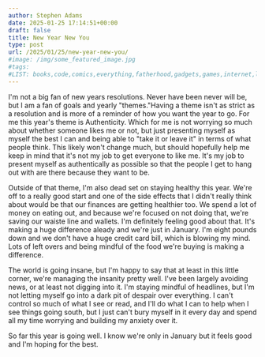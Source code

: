 ```yaml
---
author: Stephen Adams
date: 2025-01-25 17:14:51+00:00
draft: false
title: New Year New You 
type: post
url: /2025/01/25/new-year-new-you/
#image: /img/some_featured_image.jpg
#tags:
#LIST: books,code,comics,everything,fatherhood,gadgets,games,internet,life,movies,music,nerd,podcasting,politics,random,science,tech,tv,video,work,writing
---
```


I'm not a big fan of new years resolutions. Never have been never will be, but I am a fan of goals and yearly "themes."Having a theme isn't as strict as a resolution and is more of a reminder of how you want the year to go. For me this year's theme is Authenticity. Which for me is not worrying so much about whether someone likes me or not, but just presenting myself as myself the best I can and being able to "take it or leave it" in terms of what people think. This likely won't change much, but should hopefully help me keep in mind that it's not my job to get everyone to like me. It's my job to present myself as authentically as possible so that the people I get to hang out with are there because they want to be.

Outside of that theme, I'm also dead set on staying healthy this year. We're off to a really good start and one of the side effects that I didn't really think about would be that our finances are getting healthier too. We spend a lot of money on eating out, and because we're focused on not doing that, we're saving our waiste line and wallets. I'm definitely feeling good about that. It's making a huge difference aleady and we're just in January. I'm eight pounds down and we don't have a huge credit card bill, which is blowing my mind. Lots of left overs and being mindful of the food we're buying is making a difference.

The world is going insane, but I'm happy to say that at least in this little corner, we're managing the insanity pretty well. I've been largely avoiding news, or at least not digging into it. I'm staying mindful of headlines, but I'm not letting myself go into a dark pit of despair over everything. I can't control so much of what I see or read, and I'll do what I can to help when I see things going south, but I just can't bury myself in it every day and spend all my time worrying and building my anxiety over it.

So far this year is going well. I know we're only in January but it feels good and I'm hoping for the best.
